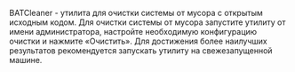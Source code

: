 BATCleaner  - утилита для очистки системы от мусора с открытым исходным кодом.
Для очистки системы от мусора запустите утилиту от имени администратора, настройте необходимую конфигурацию очистки и нажмите «Очистить».
Для достижения более наилучших результатов рекомендуется запускать утилиту на свежезапущенной машине.
